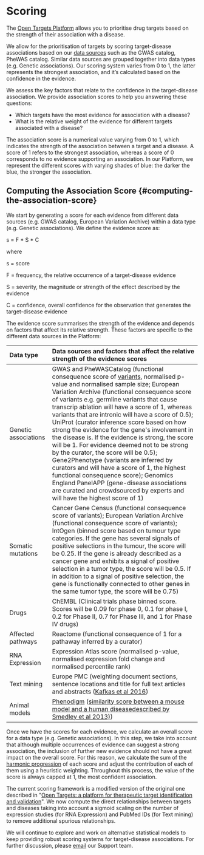 # Scoring

The [Open Targets Platform](https://www.targetvalidation.org/) allows you to prioritise drug targets based on the strength of their association with a disease.

We allow for the prioritisation of targets by scoring target-disease associations based on our [data sources](https://docs.targetvalidation.org/data-sources/) such as the GWAS catalog, PheWAS catalog. Similar data sources are grouped together into data types \(e.g. Genetic associations\). Our scoring system varies from 0 to 1, the latter represents the strongest association, and it’s calculated based on the confidence in the evidence.

We assess the key factors that relate to the confidence in the target-disease association. We provide association scores to help you answering these questions:

* Which targets have the most evidence for association with a disease?
* What is the relative weight of the evidence for different targets associated with a disease?

The association score is a numerical value varying from 0 to 1, which indicates the strength of the association between a target and a disease. A score of 1 refers to the strongest association, whereas a score of 0 corresponds to no evidence supporting an association. In our Platform, we represent the different scores with varying shades of blue: the darker the blue, the stronger the association.

## Computing the Association Score {#computing-the-association-score}

We start by generating a score for each evidence from different data sources \(e.g. GWAS catalog, European Variation Archive\) within a data type \(e.g. Genetic associations\). We define the evidence score as:

s = F \* S \* C

where

s = score

F = frequency, the relative occurrence of a target-disease evidence

S = severity, the magnitude or strength of the effect described by the evidence

C = confidence, overall confidence for the observation that generates the target-disease evidence

The evidence score summarises the strength of the evidence and depends on factors that affect its relative strength. These factors are specific to the different data sources in the Platform:

| Data type | Data sources and factors that affect the relative strength of the evidence scores |
| :--- | :--- |
| Genetic associations | GWAS and PheWASCatalog \(functional consequence score of [variants](https://www.targetvalidation.org/variants), normalised p-value and normalised sample size; European Variation Archive \(functional consequence score of variants e.g. germline variants that cause transcrip ablation will have a score of 1, whereas variants that are intronic will have a score of 0.5\); UniProt \(curator inference score based on how strong the evidence for the gene's involvement in the disease is. If the evidence is strong, the score will be 1. For evidence deemed not to be strong by the curator, the score will be 0.5\); Gene2Phenotype \(variants are inferred by curators and will have a score of 1, the highest functional consequence score\); Genomics England PanelAPP \(gene-disease associations are curated and crowdsourced by experts and will have the highest score of 1\) |
| Somatic mutations | Cancer Gene Census \(functional consequence score of variants\); European Variation Archive \(functional consequence score of variants\); IntOgen \(binned score based on tumour type categories. If the gene has several signals of positive selections in the tumour, the score will be 0.25. If the gene is already described as a cancer gene and exhibits a signal of positive selection in a tumor type, the score will be 0.5. If in addition to a signal of positive selection, the gene is functionally connected to other genes in the same tumor type, the score will be 0.75\) |
| Drugs | ChEMBL \(Clinical trials phase binned score. Scores will be 0.09 for phase 0, 0.1 for phase I, 0.2 for Phase II, 0.7 for Phase III, and 1 for Phase IV drugs\) |
| Affected pathways | Reactome \(functional consequence of 1 for a pathaway inferred by a curator\) |
| RNA Expression | Expression Atlas score \(normalised p-value, normalised expression fold change and normalised percentile rank\) |
| Text mining | Europe PMC \(weighting document sections, sentence locations and title for full text articles and abstracts \([Kafkas et al 2016](https://opentargets.org/sites/default/files/documents/literature_evidence_in_cttv_-_a_target_validation_platform.pdf)\) |
| Animal models | [Phenodigm](http://database.oxfordjournals.org/content/2013/bat025) \([similarity score between a mouse model and a human disease](http://database.oxfordjournals.org/content/2013/bat025)[described by Smedley et al 2013\)](http://database.oxfordjournals.org/content/2013/bat025.full#sec-3)\) |

Once we have the scores for each evidence, we calculate an overall score for a data type \(e.g. Genetic associations\). In this step, we take into account that although multiple occurrences of evidence can suggest a strong association, the inclusion of further new evidence should not have a great impact on the overall score. For this reason, we calculate the sum of the [harmonic progression](https://en.wikipedia.org/wiki/Harmonic_progression_%28mathematics%29) of each score and adjust the contribution of each of them using a heuristic weighting. Throughout this process, the value of the score is always capped at 1, the most confident association.

The current scoring framework is a modified version of the original one described in "[Open Targets: a platform for therapeutic target identification and validation](https://academic.oup.com/nar/article/45/D1/D985/2605745)". We now compute the direct relationships between targets and diseases taking into account a sigmoid scaling on the number of expression studies \(for RNA Expression\) and PubMed IDs \(for Text mining\) to remove additional spurious relationships.

We will continue to explore and work on alternative statistical models to keep providing robust scoring systems for target-disease associations. For further discussion, please [email](mailto:support@targetvalidation.org) our Support team.

